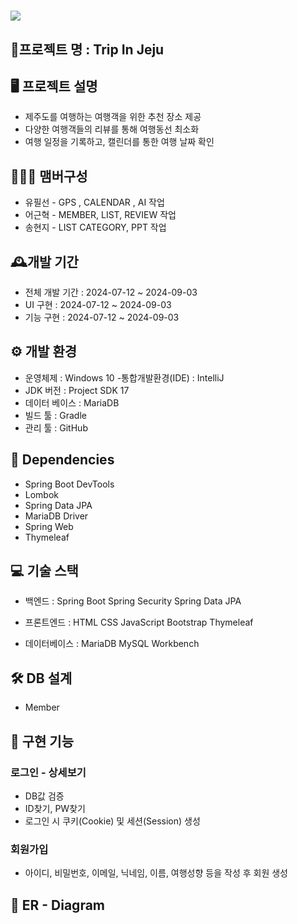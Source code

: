 # <img src="https://github.com/user-attachments/assets/fd649a33-0ec9-4336-86eb-75bbbbe43910">

## 🚀프로젝트 명 : Trip In Jeju

## 🖥️ 프로젝트 설명
* 제주도를 여행하는 여행객을 위한 추천 장소 제공
* 다양한 여행객들의 리뷰를 통해 여행동선 최소화
* 여행 일정을 기록하고, 캘린더를 통한 여행 날짜 확인

## 🧑‍🤝‍🧑 맴버구성
* 유필선 - GPS , CALENDAR , AI 작업
* 어근혁 - MEMBER, LIST, REVIEW 작업
* 송현지 - LIST CATEGORY, PPT 작업

## 🕰️개발 기간

* 전체 개발 기간 : 2024-07-12 ~ 2024-09-03
* UI 구현 : 2024-07-12 ~ 2024-09-03
* 기능 구현 : 2024-07-12 ~ 2024-09-03

## ⚙ 개발 환경
* 운영체제 : Windows 10 -통합개발환경(IDE) : IntelliJ
* JDK 버전 : Project SDK 17
*  데이터 베이스 : MariaDB
*  빌드 툴 : Gradle
*  관리 툴 : GitHub

## 🔌 Dependencies
* Spring Boot DevTools
* Lombok
* Spring Data JPA
* MariaDB Driver
* Spring Web
* Thymeleaf

## 💻 기술 스택
* 백엔드
  : Spring Boot
  Spring Security
  Spring Data JPA

* 프론트엔드
  : HTML
  CSS
  JavaScript
  Bootstrap
  Thymeleaf

* 데이터베이스
  : MariaDB
  MySQL Workbench

## 🛠 DB 설계
* Member

## 📌 구현 기능
### 로그인 - 상세보기
* DB값 검증
* ID찾기, PW찾기
* 로그인 시 쿠키(Cookie) 및 세션(Session) 생성
### 회원가입
* 아이디, 비밀번호, 이메일, 닉네임, 이름, 여행성향 등을 작성 후 회원 생성 


## 🔗 ER - Diagram
